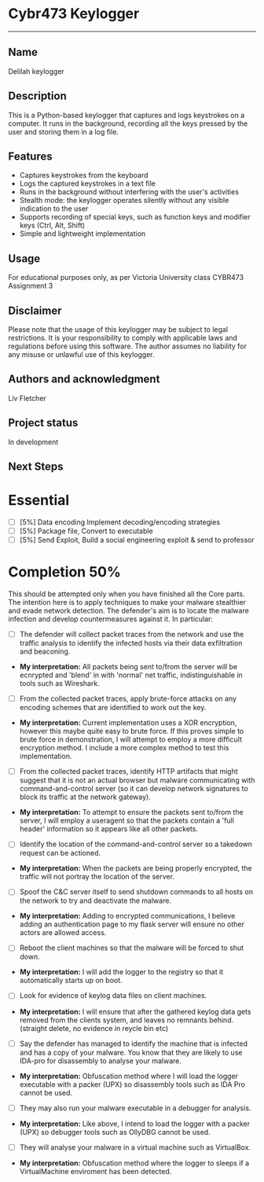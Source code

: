 # Cybr473 Keylogger
***

## Name
Delilah keylogger

## Description
This is a Python-based keylogger that captures and logs keystrokes on a computer. It runs in the background, recording all the keys pressed by the user and storing them in a log file. 

## Features
* Captures keystrokes from the keyboard
* Logs the captured keystrokes in a text file
* Runs in the background without interfering with the user's activities
* Stealth mode: the keylogger operates silently without any visible indication to the user
* Supports recording of special keys, such as function keys and modifier keys (Ctrl, Alt, Shift)
* Simple and lightweight implementation

## Usage
For educational purposes only, as per Victoria University class CYBR473 Assignment 3

## Disclaimer
Please note that the usage of this keylogger may be subject to legal restrictions. It is your responsibility to comply with applicable laws and regulations before using this software. The author assumes no liability for any misuse or unlawful use of this keylogger.

## Authors and acknowledgment
Liv Fletcher

## Project status
In development

## Next Steps
# Essential 
- [ ] [5%] Data encoding Implement decoding/encoding strategies
- [ ] [5%] Package file, Convert to executable
- [ ] [5%] Send Exploit, Build a social engineering exploit & send to professor
# Completion 50%
This should be attempted only when you have finished all the Core parts. The intention here is to apply techniques to make your malware stealthier and evade network detection. The defender's aim is to locate the malware infection and develop countermeasures against it. In particular: 
- [ ] The defender will collect packet traces from the network and use the traffic analysis to identify the infected hosts via their data exfiltration and beaconing.   
* **My interpretation:** All packets being sent to/from the server will be ecnrypted and 'blend' in with 'normal' net traffic, indistinguishable in tools such as Wireshark.
- [ ] From the collected packet traces, apply brute-force attacks on any encoding schemes that are identified to work out the key.  
* **My interpretation:** Current implementation uses a XOR encryption, however this maybe quite easy to brute force. If this proves simple to brute force in demonstration, I will attempt to employ a more difficult encryption method.
I include a more complex method to test this implementation.
- [ ] From the collected packet traces, identify HTTP artifacts that might suggest that it is not an actual browser but malware communicating with command-and-control server (so it can develop network signatures to block its traffic at the network gateway).  
* **My interpretation:** To attempt to ensure the packets sent to/from the server, I will employ a useragent so that the packets contain a 'full header' information so it appears like all other packets.
- [ ] Identify the location of the command-and-control server so a takedown request can be actioned.  
* **My interpretation:** When the packets are being properly encrypted, the traffic will not portray the location of the server.
- [ ] Spoof the C&C server itself to send shutdown commands to all hosts on the network to try and deactivate the malware.   
* **My interpretation:** Adding to encrypted communications, I believe adding an authentication page to my flask server will ensure no other actors are allowed access.
- [ ] Reboot the client machines so that the malware will be forced to shut down.   
* **My interpretation:** I will add the logger to the registry so that it automatically starts up on boot.
- [ ] Look for evidence of keylog data files on client machines.   
* **My interpretation:** I will ensure that after the gathered keylog data gets removed from the clients system, and leaves no remnants behind. (straight delete, no evidence in reycle bin etc)
- [ ] Say the defender has managed to identify the machine that is infected and has a copy of your malware. You know that they are likely to use IDA-pro for disassembly to analyse your malware.   
* **My interpretation:** Obfuscation method where I will load the logger executable with a packer (UPX) so disassembly tools such as IDA Pro cannot be used.
- [ ] They may also run your malware executable in a debugger for analysis.  
* **My interpretation:** Like above, I intend to load the logger with a packer (UPX) so debugger tools such as OllyDBG cannot be used.
- [ ] They will analyse your malware in a virtual machine such as VirtualBox.     
* **My interpretation:** Obfuscation method where the logger to sleeps if a VirtualMachine enviroment has been detected.

